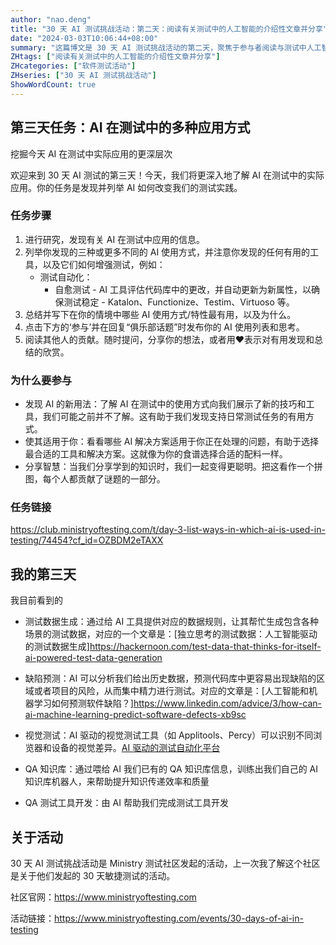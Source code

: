 ```yaml
---
author: "nao.deng"
title: "30 天 AI 测试挑战活动：第二天：阅读有关测试中的人工智能的介绍性文章并分享"
date: "2024-03-03T10:06:44+08:00"
summary: "这篇博文是 30 天 AI 测试挑战活动的第二天，聚焦于参与者阅读与测试中人工智能相关的介绍性文章并分享的环节。博文或许包含了作者对所阅读文章的总结和个人观点，分享了在测试领域中应用人工智能的潜在好处和挑战。通过这样的分享，读者能够更好地理解 AI 在测试中的应用，并促使其他参与者共享他们的见解，促进博文的互动性。这个系列活动有望为测试专业人士提供一个深入了解 AI 测试的平台。"
ZHtags: ["阅读有关测试中的人工智能的介绍性文章并分享"]
ZHcategories: ["软件测试活动"]
ZHseries: ["30 天 AI 测试挑战活动"]
ShowWordCount: true
---
```


## 第三天任务：AI 在测试中的多种应用方式

挖掘今天 AI 在测试中实际应用的更深层次

欢迎来到 30 天 AI 测试的第三天！今天，我们将更深入地了解 AI 在测试中的实际应用。你的任务是发现并列举 AI 如何改变我们的测试实践。

### 任务步骤

1. 进行研究，发现有关 AI 在测试中应用的信息。
2. 列举你发现的三种或更多不同的 AI 使用方式，并注意你发现的任何有用的工具，以及它们如何增强测试，例如：
   - 测试自动化：
     - 自愈测试 - AI 工具评估代码库中的更改，并自动更新为新属性，以确保测试稳定 - Katalon、Functionize、Testim、Virtuoso 等。
3. 总结并写下在你的情境中哪些 AI 使用方式/特性最有用，以及为什么。
4. 点击下方的‘参与’并在回复“俱乐部话题”时发布你的 AI 使用列表和思考。
5. 阅读其他人的贡献。随时提问，分享你的想法，或者用❤️表示对有用发现和总结的欣赏。

### 为什么要参与

- 发现 AI 的新用法：了解 AI 在测试中的使用方式向我们展示了新的技巧和工具，我们可能之前并不了解。这有助于我们发现支持日常测试任务的有用方式。
- 使其适用于你：看看哪些 AI 解决方案适用于你正在处理的问题，有助于选择最合适的工具和解决方案。这就像为你的食谱选择合适的配料一样。
- 分享智慧：当我们分享学到的知识时，我们一起变得更聪明。把这看作一个拼图，每个人都贡献了谜题的一部分。

### 任务链接

<https://club.ministryoftesting.com/t/day-3-list-ways-in-which-ai-is-used-in-testing/74454?cf_id=OZBDM2eTAXX>

## 我的第三天

我目前看到的

- 测试数据生成：通过给 AI 工具提供对应的数据规则，让其帮忙生成包含各种场景的测试数据，对应的一个文章是：[独立思考的测试数据：人工智能驱动的测试数据生成]<https://hackernoon.com/test-data-that-thinks-for-itself-ai-powered-test-data-generation>

- 缺陷预测：AI 可以分析我们给出历史数据，预测代码库中更容易出现缺陷的区域或者项目的风险，从而集中精力进行测试。对应的文章是：[人工智能和机器学习如何预测软件缺陷？]<https://www.linkedin.com/advice/3/how-can-ai-machine-learning-predict-software-defects-xb9sc>

- 视觉测试：AI 驱动的视觉测试工具（如 Applitools、Percy）可以识别不同浏览器和设备的视觉差异。[AI 驱动的测试自动化平台](https://applitools.com/contact/demo-request-next/)

- QA 知识库：通过喂给 AI 我们已有的 QA 知识库信息，训练出我们自己的 AI 知识库机器人，来帮助提升知识传递效率和质量

- QA 测试工具开发：由 AI 帮助我们完成测试工具开发

## 关于活动

30 天 AI 测试挑战活动是 Ministry 测试社区发起的活动，上一次我了解这个社区是关于他们发起的 30 天敏捷测试的活动。

社区官网：<https://www.ministryoftesting.com>

活动链接：<https://www.ministryoftesting.com/events/30-days-of-ai-in-testing>

